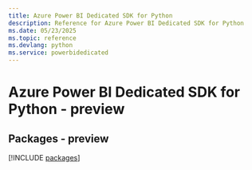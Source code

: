 ```yaml
---
title: Azure Power BI Dedicated SDK for Python
description: Reference for Azure Power BI Dedicated SDK for Python
ms.date: 05/23/2025
ms.topic: reference
ms.devlang: python
ms.service: powerbidedicated
---
```

# Azure Power BI Dedicated SDK for Python - preview
## Packages - preview
[!INCLUDE [packages](power-bi-dedicated-index.md)]